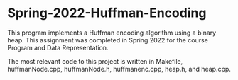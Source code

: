 # Spring-2022-Huffman-Encoding
This program implements a Huffman encoding algorithm using a binary heap. This assignment was completed in Spring 2022 for the course Program and Data Representation.

The most relevant code to this project is written in Makefile, huffmanNode.cpp, huffmanNode.h, huffmanenc.cpp, heap.h, and heap.cpp.
